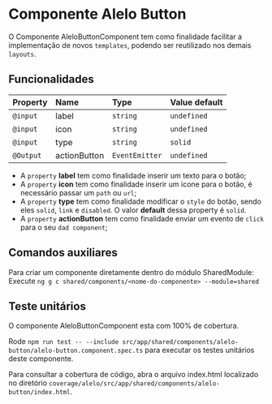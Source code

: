 # Componente Alelo Button

O Componente AleloButtonComponent tem como finalidade facilitar a implementação de novos `templates`, podendo ser reutilizado nos demais `layouts`.

## Funcionalidades

| Property  | Name         | Type           | Value default |
| :-------- | :----------- | :------------- | :------------ |
| `@input`  | label        | `string`       | `undefined`   |
| `@input`  | icon         | `string`       | `undefined`   |
| `@input`  | type         | `string`       | `solid`       |
| `@Output` | actionButton | `EventEmitter` | `undefined`   |

- A `property` **label** tem como finalidade inserir um texto para o botão;
- A `property` **icon** tem como finalidade inserir um icone para o botão, é necessário passar um `path` ou `url`;
- A `property` **type** tem como finalidade modificar o `style` do botão, sendo eles `solid`, `link` e `disabled`. O valor **default** dessa property é `solid`.
- A `property` **actionButton** tem como finalidade enviar um evento de `click` para o seu `dad component`;

## Comandos auxiliares

Para criar um componente diretamente dentro do módulo SharedModule:
Execute `ng g c shared/components/<nome-do-componente> --module=shared`

## Teste unitários

O componente AleloButtonComponent esta com 100% de cobertura.

Rode `npm run test -- --include src/app/shared/components/alelo-button/alelo-button.component.spec.ts` para executar os testes unitários deste componente.

Para consultar a cobertura de código, abra o arquivo index.html localizado no diretório `coverage/alelo/src/app/shared/components/alelo-button/index.html`.
